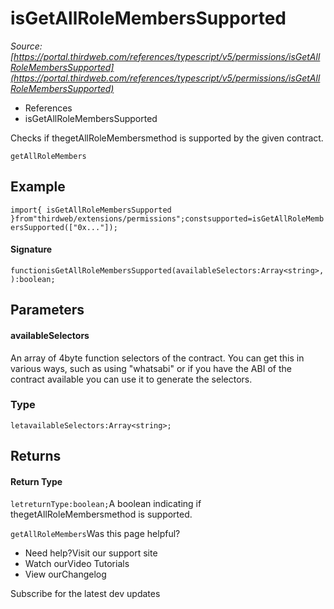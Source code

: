 # isGetAllRoleMembersSupported

*Source: [https://portal.thirdweb.com/references/typescript/v5/permissions/isGetAllRoleMembersSupported](https://portal.thirdweb.com/references/typescript/v5/permissions/isGetAllRoleMembersSupported)*

* References
* isGetAllRoleMembersSupported

Checks if thegetAllRoleMembersmethod is supported by the given contract.

`getAllRoleMembers`
## Example

`import{ isGetAllRoleMembersSupported }from"thirdweb/extensions/permissions";constsupported=isGetAllRoleMembersSupported(["0x..."]);`
#### Signature

`functionisGetAllRoleMembersSupported(availableSelectors:Array<string>,):boolean;`
## Parameters

#### availableSelectors

An array of 4byte function selectors of the contract. You can get this in various ways, such as using "whatsabi" or if you have the ABI of the contract available you can use it to generate the selectors.

### Type

`letavailableSelectors:Array<string>;`
## Returns

#### Return Type

`letreturnType:boolean;`A boolean indicating if thegetAllRoleMembersmethod is supported.

`getAllRoleMembers`Was this page helpful?

* Need help?Visit our support site
* Watch ourVideo Tutorials
* View ourChangelog

Subscribe for the latest dev updates

